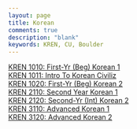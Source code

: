 ```yaml
---
layout: page
title: Korean
comments: true
description: "blank"
keywords: KREN, CU, Boulder
---
```

<body>
<div><a href="../../courses/KREN-1010">KREN 1010: First-Yr (Beg) Korean 1</a></div>
<div><a href="../../courses/KREN-1011">KREN 1011: Intro To Korean Civiliz</a></div>
<div><a href="../../courses/KREN-1020">KREN 1020: First-Yr (Beg) Korean 2</a></div>
<div><a href="../../courses/KREN-2110">KREN 2110: Second Year Korean 1</a></div>
<div><a href="../../courses/KREN-2120">KREN 2120: Second-Yr (Int) Korean 2</a></div>
<div><a href="../../courses/KREN-3110">KREN 3110: Advanced Korean 1</a></div>
<div><a href="../../courses/KREN-3120">KREN 3120: Advanced Korean 2</a></div>
</body>